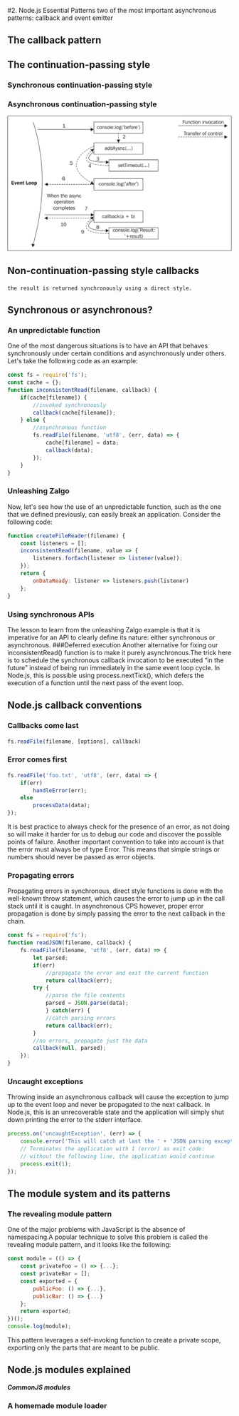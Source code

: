 #2. Node.js Essential Patterns
    two of the most important asynchronous patterns: callback and event emitter
## The callback pattern
## The continuation-passing style
### Synchronous continuation-passing style
### Asynchronous continuation-passing style
![image](images/async.bmp)  
## Non-continuation-passing style callbacks
    the result is returned synchronously using a direct style.
## Synchronous or asynchronous?
### An unpredictable function
One of the most dangerous situations is to have an API that behaves synchronously under
certain conditions and asynchronously under others. Let's take the following code as an
example:
```javascript
const fs = require('fs');
const cache = {};
function inconsistentRead(filename, callback) {
    if(cache[filename]) {
        //invoked synchronously
        callback(cache[filename]);
    } else {
        //asynchronous function
        fs.readFile(filename, 'utf8', (err, data) => {
            cache[filename] = data;
            callback(data);
        });
    }
}
```
### Unleashing Zalgo
Now, let's see how the use of an unpredictable function, such as the one that we defined
previously, can easily break an application. Consider the following code:
```javascript
function createFileReader(filename) {
    const listeners = [];
    inconsistentRead(filename, value => {
        listeners.forEach(listener => listener(value));
    });
    return {
        onDataReady: listener => listeners.push(listener)
    };
}
```
### Using synchronous APIs
The lesson to learn from the unleashing Zalgo example is that it is imperative for an API to
clearly define its nature: either synchronous or asynchronous.
###Deferred execution
Another alternative for fixing our inconsistentRead() function is to make it purely
asynchronous.The trick here is to schedule the synchronous callback invocation to be
executed “in the future” instead of being run immediately in the same event loop cycle. In
Node.js, this is possible using process.nextTick(), which defers the execution of a
function until the next pass of the event loop.

## Node.js callback conventions

### Callbacks come last
```javascript
fs.readFile(filename, [options], callback)
```
### Error comes first
```javascript
fs.readFile('foo.txt', 'utf8', (err, data) => {
    if(err)
        handleError(err);
    else
        processData(data);
});
```
It is best practice to always check for the presence of an error, as not doing so will make it
harder for us to debug our code and discover the possible points of failure. Another
important convention to take into account is that the error must always be of type Error.
This means that simple strings or numbers should never be passed as error objects.
### Propagating errors
Propagating errors in synchronous, direct style functions is done with the well-known
throw statement, which causes the error to jump up in the call stack until it is caught.
In asynchronous CPS however, proper error propagation is done by simply passing the
error to the next callback in the chain.
```javascript
const fs = require('fs');
function readJSON(filename, callback) {
    fs.readFile(filename, 'utf8', (err, data) => {
        let parsed;
        if(err)
            //propagate the error and exit the current function
            return callback(err);
        try {
            //parse the file contents
            parsed = JSON.parse(data);
            } catch(err) {
            //catch parsing errors
            return callback(err);
        }
        //no errors, propagate just the data
        callback(null, parsed);
    });
}
```
### Uncaught exceptions
Throwing inside an asynchronous callback will cause the exception
to jump up to the event loop and never be propagated to the next callback.
In Node.js, this is an unrecoverable state and the application will simply shut down
printing the error to the stderr interface.
```javascript
process.on('uncaughtException', (err) => {
    console.error('This will catch at last the ' + 'JSON parsing exception: ' + err.message);
    // Terminates the application with 1 (error) as exit code:
    // without the following line, the application would continue
    process.exit(1);
});
```

## The module system and its patterns
### The revealing module pattern
One of the major problems with JavaScript is the absence of namespacing.A popular technique to solve this problem is called the revealing module
pattern, and it looks like the following:
```javascript
const module = (() => {
    const privateFoo = () => {...};
    const privateBar = [];
    const exported = {
        publicFoo: () => {...},
        publicBar: () => {...}
    };
    return exported;
})();
console.log(module);
```
This pattern leverages a self-invoking function to create a private scope, exporting only the
parts that are meant to be public.
## Node.js modules explained
***CommonJS modules***
### A homemade module loader

